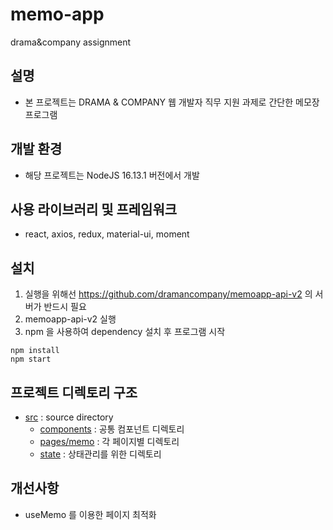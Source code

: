 # memo-app
drama&amp;company assignment

## 설명
- 본 프로젝트는 DRAMA & COMPANY 웹 개발자 직무 지원 과제로 간단한 메모장 프로그램

## 개발 환경
- 해당 프로젝트는 NodeJS 16.13.1 버전에서 개발

## 사용 라이브러리 및 프레임워크
- react, axios, redux, material-ui, moment

## 설치
1. 실행을 위해선 https://github.com/dramancompany/memoapp-api-v2 의 서버가 반드시 필요
2. memoapp-api-v2 실행
3. npm 을 사용하여 dependency 설치 후 프로그램 시작
``` npm
npm install
npm start
```

## 프로젝트 디렉토리 구조
* [src](./memo-app/src) : source directory
  * [components](./memo-app/src/components) : 공통 컴포넌트 디렉토리
  * [pages/memo](./memo-app/src/pages/memo) : 각 페이지별 디렉토리
  * [state](./memo-app/src/state) : 상태관리를 위한 디렉토리
  
## 개선사항
- useMemo 를 이용한 페이지 최적화

